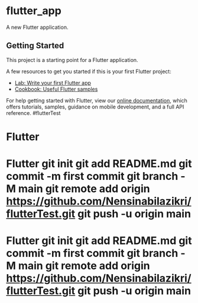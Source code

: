 # flutter_app

A new Flutter application.

## Getting Started

This project is a starting point for a Flutter application.

A few resources to get you started if this is your first Flutter project:

- [Lab: Write your first Flutter app](https://flutter.dev/docs/get-started/codelab)
- [Cookbook: Useful Flutter samples](https://flutter.dev/docs/cookbook)

For help getting started with Flutter, view our
[online documentation](https://flutter.dev/docs), which offers tutorials,
samples, guidance on mobile development, and a full API reference.
#flutterTest
# Flutter
# Flutter git init git add README.md git commit -m first commit git branch -M main git remote add origin https://github.com/Nensinabilazikri/flutterTest.git git push -u origin main
# Flutter git init git add README.md git commit -m first commit git branch -M main git remote add origin https://github.com/Nensinabilazikri/flutterTest.git git push -u origin main
